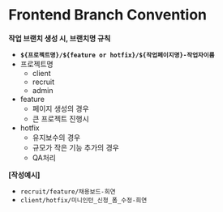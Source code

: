 # Frontend Branch Convention

**작업 브랜치 생성 시, 브랜치명 규칙**

* **`${프로젝트명}/${feature or hotfix}/${작업페이지명}-작업자이름`**
* 프로젝트명
  * client
  * recruit
  * admin
* feature
  * 페이지 생성의 경우
  * 큰 프로젝트 진행시
* hotfix
  * 유지보수의 경우
  * 규모가 작은 기능 추가의 경우
  * QA처리

**\[작성예시]**

* `recruit/feature/채용보드-희연`
* `client/hotfix/미니인턴_신청_폼_수정-희연`
